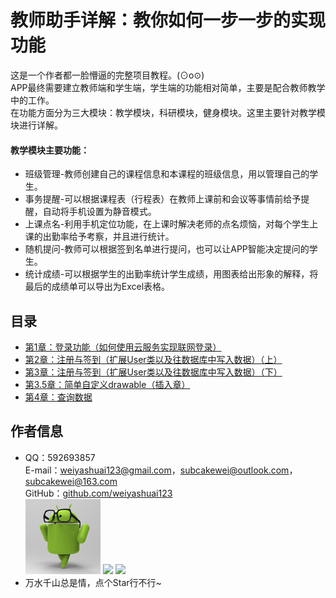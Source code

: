 # 教师助手详解：教你如何一步一步的实现功能
  这是一个作者都一脸懵逼的完整项目教程。(⊙o⊙)</br>
  APP最终需要建立教师端和学生端，学生端的功能相对简单，主要是配合教师教学中的工作。</br>
  在功能方面分为三大模块：教学模块，科研模块，健身模块。这里主要针对教学模块进行详解。</br>
#### 教学模块主要功能：
* 班级管理-教师创建自己的课程信息和本课程的班级信息，用以管理自己的学生。</br>
* 事务提醒-可以根据课程表（行程表）在教师上课前和会议等事情前给予提醒，自动将手机设置为静音模式。 </br>
* 上课点名-利用手机定位功能，在上课时解决老师的点名烦恼，对每个学生上课的出勤率给予考察，并且进行统计。</br>
* 随机提问-教师可以根据签到名单进行提问，也可以让APP智能决定提问的学生。</br>
* 统计成绩-可以根据学生的出勤率统计学生成绩，用图表给出形象的解释，将最后的成绩单可以导出为Excel表格。</br>

## 目录
* [第1章：登录功能（如何使用云服务实现联网登录）](https://github.com/weiyashuai123/TeacherAssiatant-detailed/blob/master/md/Chapter1.md)
* [第2章：注册与签到（扩展User类以及往数据库中写入数据）（上）](https://github.com/weiyashuai123/TeacherAssiatant-detailed/blob/master/md/Chapter2.md)
* [第3章：注册与签到（扩展User类以及往数据库中写入数据）（下）](https://github.com/weiyashuai123/TeacherAssiatant-detailed/blob/master/md/Chapter3.md)
* [第3.5章：简单自定义drawable（插入章）](https://github.com/weiyashuai123/TeacherAssiatant-detailed/blob/master/md/Chapter3.5.md)
* [第4章：查询数据](https://github.com/weiyashuai123/TeacherAssiatant-detailed/blob/master/md/Chapter4.md)
## 作者信息
* QQ：592693857</br>
 E-mail：weiyashuai123@gmail.com，subcakewei@outlook.com，subcakewei@163.com</br>
 GitHub：[github.com/weiyashuai123](https://github.com/weiyashuai123)</br>
 ![](https://github.com/weiyashuai123/Code-specification/blob/master/icon120.png)
 ![](https://github.com/weiyashuai123/TeacherAssiatant-detailed/blob/master/image/wechat.png)
 ![](https://github.com/weiyashuai123/TeacherAssiatant-detailed/blob/master/image/icon120.png)</br>
* 万水千山总是情，点个Star行不行~
